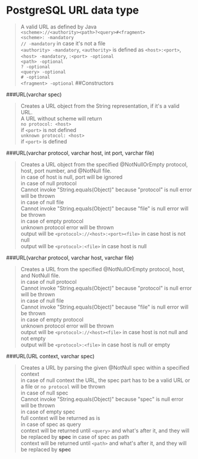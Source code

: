 # PostgreSQL URL data type

> A valid URL as defined by Java \
> `<scheme>://<authority><path>?<query>#<fragment>`  
> `<scheme>: -mandatory`  
> `// -mandatory` in case it's not a file  
> `<authority> -mandatory`, `<authority>` is defined as `<host>:<port>`, `<host> -mandatory`, `:<port> -optional`  
> `<path> -optional`  
> `? -optional`  
> `<query> -optional`  
> `# -optional`  
> `<fragment> -optional` 
##Constructors

###URL(varchar spec)
>Creates a URL object from the String representation, if it's a valid URL. \
> A URL without scheme will return  
> `no protocol: <host>` \
> if `<port>` is not defined \
> `unknown protocol: <host>` \
> if `<port>` is defined

###URL(varchar protocol, varchar host, int port, varchar file)
>Creates a URL object from the specified @NotNullOrEmpty protocol, host, port number, and @NotNull file.  
> in case of host is null, port will be ignored  
> in case of null protocol  
> Cannot invoke "String.equals(Object)" because "protocol" is null error will be thrown  
> in case of null file  
> Cannot invoke "String.equals(Object)" because "file" is null error will be thrown  
> in case of empty protocol  
> unknown protocol error will be thrown  
> output will be `<protocol>://<host>:<port><file>` in case host is not null  
> output will be `<protocol>:<file>` in case host is null

###URL(varchar protocol, varchar host, varchar file)
>Creates a URL from the specified @NotNullOrEmpty protocol, host, and NotNull file.  
> in case of null protocol  
> Cannot invoke "String.equals(Object)" because "protocol" is null error will be thrown  
> in case of null file  
> Cannot invoke "String.equals(Object)" because "file" is null error will be thrown  
> in case of empty protocol  
> unknown protocol error will be thrown  
> output will be `<protocol>://<host><file>` in case host is not null and not empty  
> output will be `<protocol>:<file>` in case host is null or empty

###URL(URL context, varchar spec)
>Creates a URL by parsing the given @NotNull spec within a specified context  
> in case of null context the URL, the spec part has to be a valid URL or a file or `no protocol` will be thrown  
> in case of null spec  
> Cannot invoke "String.equals(Object)" because "spec" is null error will be thrown  
> in case of empty spec  
> full context will be returned as is   
> in case of spec as query  
> context will be returned until `<query>` and what's after it, and they will be replaced by **spec**
> in case of spec as path  
> context will be returned until `<path>` and what's after it, and they will be replaced by **spec** 


